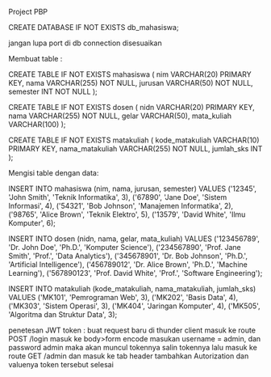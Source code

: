 Project PBP

CREATE DATABASE IF NOT EXISTS db_mahasiswa;

jangan lupa port di db connection disesuaikan

Membuat table :

CREATE TABLE IF NOT EXISTS mahasiswa (
  nim VARCHAR(20) PRIMARY KEY,
  nama VARCHAR(255) NOT NULL,
  jurusan VARCHAR(50) NOT NULL,
  semester INT NOT NULL
);

CREATE TABLE IF NOT EXISTS dosen (
  nidn VARCHAR(20) PRIMARY KEY,
  nama VARCHAR(255) NOT NULL,
  gelar VARCHAR(50),
  mata_kuliah VARCHAR(100)
);

CREATE TABLE IF NOT EXISTS matakuliah (
  kode_matakuliah VARCHAR(10) PRIMARY KEY,
  nama_matakuliah VARCHAR(255) NOT NULL,
  jumlah_sks INT
);

Mengisi table dengan data:

INSERT INTO mahasiswa (nim, nama, jurusan, semester) VALUES
('12345', 'John Smith', 'Teknik Informatika', 3),
('67890', 'Jane Doe', 'Sistem Informasi', 4),
('54321', 'Bob Johnson', 'Manajemen Informatika', 2),
('98765', 'Alice Brown', 'Teknik Elektro', 5),
('13579', 'David White', 'Ilmu Komputer', 6);

INSERT INTO dosen (nidn, nama, gelar, mata_kuliah) VALUES
('123456789', 'Dr. John Doe', 'Ph.D.', 'Komputer Science'),
('234567890', 'Prof. Jane Smith', 'Prof.', 'Data Analytics'),
('345678901', 'Dr. Bob Johnson', 'Ph.D.', 'Artificial Intelligence'),
('456789012', 'Dr. Alice Brown', 'Ph.D.', 'Machine Learning'),
('567890123', 'Prof. David White', 'Prof.', 'Software Engineering');

INSERT INTO matakuliah (kode_matakuliah, nama_matakuliah, jumlah_sks) VALUES
('MK101', 'Pemrograman Web', 3),
('MK202', 'Basis Data', 4),
('MK303', 'Sistem Operasi', 3),
('MK404', 'Jaringan Komputer', 4),
('MK505', 'Algoritma dan Struktur Data', 3);

penetesan JWT token :
buat request baru di thunder client
masuk ke route POST /login
masuk ke body>form encode 
masukan username = admin, dan password admin
maka akan muncul tokennya
salin tokennya lalu
masuk ke route GET /admin
dan masuk ke tab header
tambahkan Autorization dan valuenya token tersebut
selesai

